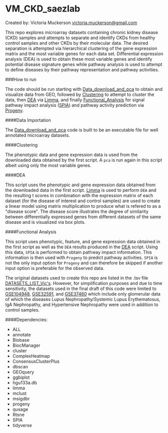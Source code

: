 # VM_CKD_saezlab

Created by: Victoria Muckerson
            victoria.muckerson@gmail.com

This repo explores microarray datasets containing chronic kidney disease (CKD) samples and attempts to separate
and identify CKDs from healthy control samples and other CKDs by their molecular data. The desired separation is attempted
via hierarchical clustering of the gene expression matrix and the most variable genes for each data set.
Differential expression analysis (DEA) is used to obtain these most variable genes and identify potential disease
signature genes while pathway analysis is used to attempt to define diseases by their pathway representation and
pathway activities. 



###How to run

The code should be run starting with [Data_download_and_pca](https://github.com/saezlab/VM_CKD_saezlab/blob/master/Data_download_and_pca.Rmd) to obtain and visualize data from GEO, followed
by [Clustering](https://github.com/saezlab/VM_CKD_saezlab/blob/master/Clustering.Rmd) to attempt to cluster the data, then [DEA](https://github.com/saezlab/VM_CKD_saezlab/blob/master/DEA.Rmd) via [Limma](https://bioconductor.org/packages/release/bioc/html/limma.html), and finally [Functional_Analysis]() for signal
pathway impact analysis ([SPIA](http://bioconductor.org/packages/release/bioc/html/SPIA.html)) and pathway activity prediction via [Progeny](http://bioconductor.org/packages/release/bioc/html/progeny.html).



####Data Importation

The [Data_download_and_pca](https://github.com/saezlab/VM_CKD_saezlab/blob/master/Data_download_and_pca.Rmd) code is built to be an executable file for well annotated microarray datasets.



####Clustering

The phenotypic data and gene expression data is used from the downloaded data obtained by the first script.
A `pca` is run again in this script albeit using only the most variable genes.



####DEA

This script uses the phenotypic and gene expression data obtained from the downloaded data in
the first script. [Limma](https://bioconductor.org/packages/release/bioc/html/limma.html) is used to perform `DEA` and the resulting t scores in combination with the expression
matrix of each dataset (for the disease of interest and control samples) are used to create a linear model
using matrix multiplication to produce what is refered to as a "disease score". The disease score illustrates
the degree of similarity between differentially expressed genes from different datasets of the same disease and
is visualized via box plots.



####Functional Analysis

This script uses phenotypic, feature, and gene expression data obtained in the first script as well as the `DEA`
results produced in the [DEA](https://github.com/saezlab/VM_CKD_saezlab/blob/master/DEA.Rmd) script. Using this data, `SPIA` is performed to obtain pathway impact information. This
information is then used with `Progeny` to predict pathway activities. `SPIA` is not the only input option for `Progeny`
and can therefore be skipped if another input option is preferable for the observed data.



The original datasets used to create this repo are listed in the .tsv file [DATASETS_LIST_Vic's](https://github.com/saezlab/VM_CKD_saezlab/blob/master/DATASETS_LIST%20_Vic's.tsv). However, for
simplification purposes and due to time sensitivity, the datasets used in the final draft of this code were limited to
[GSE104948](https://www.ncbi.nlm.nih.gov/geo/query/acc.cgi?acc=GSE104948), [GSE32591](https://www.ncbi.nlm.nih.gov/geo/query/acc.cgi?acc=GSE32591), and [GSE37460](https://www.ncbi.nlm.nih.gov/geo/query/acc.cgi) which include only glomerular data of which the diseases Lupus Nephropathy/Systemic Lupus Erythematosus, IgA Nephropathy, and Hypertensive Nephropathy were used in addition to control samples.



####Dependencies:

- ALL
- annotate
- Biobase
- BiocManager
- cluster
- ComplexHeatmap
- ConsensusClusterPlus
- dbscan
- GEOquery
- ggbiplot
- hgu133a.db
- limma
- mclust
- msigdbr
- progeny
- qusage
- Rtsne
- SPIA
- tidyverse
